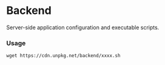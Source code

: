 # Backend
Server-side application configuration and executable scripts.

### Usage
```
wget https://cdn.unpkg.net/backend/xxxx.sh
```